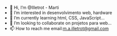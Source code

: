- 👋 Hi, I’m @Illetrot - Marti
- 👀 I’m interested in desenvolvimento web, hardware
- 🌱 I’m currently learning html, CSS, JavaScript...
- 💞️ I’m looking to collaborate on projetos para web...
- 📫 How to reach me email:m.a.illetrot@gmail.com

